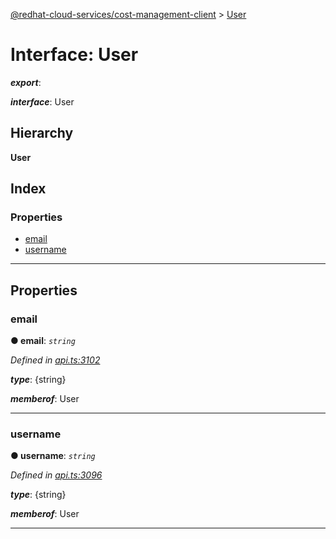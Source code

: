 [@redhat-cloud-services/cost-management-client](../README.md) > [User](../interfaces/user.md)

# Interface: User

*__export__*: 

*__interface__*: User

## Hierarchy

**User**

## Index

### Properties

* [email](user.md#email)
* [username](user.md#username)

---

## Properties

<a id="email"></a>

###  email

**● email**: *`string`*

*Defined in [api.ts:3102](https://github.com/RedHatInsights/javascript-clients/blob/master/packages/cost-management/api.ts#L3102)*

*__type__*: {string}

*__memberof__*: User

___
<a id="username"></a>

###  username

**● username**: *`string`*

*Defined in [api.ts:3096](https://github.com/RedHatInsights/javascript-clients/blob/master/packages/cost-management/api.ts#L3096)*

*__type__*: {string}

*__memberof__*: User

___

